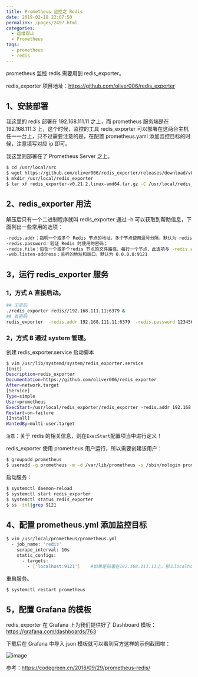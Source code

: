 ```yaml
---
title: Prometheus 监控之 Redis
date: 2019-02-18 22:07:50
permalink: /pages/2497.html
categories:
  - 运维观止
  - Prometheus
tags:
  - prometheus
  - redis
---
```


prometheus 监控 redis 需要用到 redis_exporter。



redis_exporter 项目地址：https://github.com/oliver006/redis_exporter



## 1、安装部署



我这里的 redis 部署在 192.168.111.11 之上，而 prometheus 服务端是在 192.168.111.3 上，这个时候，监控的工具 redis_exporter 可以部署在这两台主机任一一台上，只不过需要注意的是，在配置 prometheus.yaml 添加监控目标的时候，注意填写对应 ip 即可。



我这里则部署在了 Prometheus Server 之上。



```sh
$ cd /usr/local/src
$ wget https://github.com/oliver006/redis_exporter/releases/download/v0.21.2/redis_exporter-v0.21.2.linux-amd64.tar.gz
$ mkdir /usr/local/redis_exporter
$ tar xf redis_exporter-v0.21.2.linux-amd64.tar.gz -C /usr/local/redis_exporter/
```



## 2、redis_exporter 用法



解压后只有一个二进制程序就叫 redis_exporter 通过 -h 可以获取到帮助信息，下面列出一些常用的选项：



```sh
-redis.addr：指明一个或多个 Redis 节点的地址，多个节点使用逗号分隔，默认为 redis://localhost:6379
-redis.password：验证 Redis 时使用的密码；
-redis.file：包含一个或多个redis 节点的文件路径，每行一个节点，此选项与 -redis.addr 互斥。
-web.listen-address：监听的地址和端口，默认为 0.0.0.0:9121
```



## 3，运行 redis_exporter 服务



### 1，方式 A 直接启动。



```sh
## 无密码
./redis_exporter redis//192.168.111.11:6379 &
## 有密码
redis_exporter  -redis.addr 192.168.111.11:6379  -redis.password 123456 
```



### 2，方式 B 通过 system 管理。



创建 redis_exporter.service 启动脚本



```sh
$ vim /usr/lib/systemd/system/redis_exporter.service 
[Unit]
Description=redis_exporter
Documentation=https://github.com/oliver006/redis_exporter
After=network.target
[Service]
Type=simple
User=prometheus
ExecStart=/usr/local/redis_exporter/redis_exporter -redis.addr 192.168.111.11:6379  -redis.password 123456
Restart=on-failure
[Install]
WantedBy=multi-user.target
```



`注意`：关于 redis 的相关信息，则在`ExecStart`配置项当中进行定义！



redis_exporter 使用 prometheus 用户运行，所以需要创建该用户：



```sh
$ groupadd prometheus
$ useradd -g prometheus -m -d /var/lib/prometheus -s /sbin/nologin prometheus
```



启动服务：



```sh
$ systemctl daemon-reload
$ systemctl start redis_exporter
$ systemctl status redis_exporter
$ ss -tnl|grep 9121
```



## 4、配置 prometheus.yml 添加监控目标



```sh
$ vim /usr/local/prometheus/prometheus.yml
  - job_name: 'redis'
    scrape_interval: 10s
    static_configs:
      - targets:
        - ['localhost:9121']    #如果是部署在192.168.111.11上，那么localhost需要改成192.168.111.11
```



重启服务。



```sh
$ systemctl restart prometheus
```



## 5，配置 Grafana 的模板



redis_exporter 在 Grafana 上为我们提供好了 Dashboard 模板：https://grafana.com/dashboards/763



下载后在 Grafana 中导入 json 模板就可以看到官方这样的示例截图啦：





![image](http://t.eryajf.net/imgs/2021/09/9593ff5ea69b016b.jpg)





参考：https://codegreen.cn/2018/09/29/prometheus-redis/
